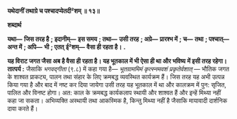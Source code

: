 **यथेदानीं तथाग्रे च पश्चादप्येतदी²शम् ॥ १३॥** 

**शब्दार्थ** 

**यथा—** **जिस तरह है** **; इदानीम्—** **इस समय** **; तथा—** **उसी तरह** **; अग्रे—** **प्रारश्भ में** **; च—** **तथा** **; पश्चात्—** **अन्त में** **; अपि—** **भी** **; एतत्** **ई²शम्—** **वैसा ही रहता है।** **.** 

**यह विराट जगत जैसा अब है वैसा ही रहता है। यह भूतकाल में भी ऐसा ही था और भविष्य** **में इसी तरह रहेगा।** **तात्पर्य :** जैसाकि *भगवद्गीता* (९.८) में कहा गया है— *भूतग्राममिमं कृत्स्नमवशं प्रकृतेर्वशात्* — भौतिक जगत के शाश्वत प्राकट्य, पालन तथा संहार के लिए क्रमबद्ध व्यवस्थित कार्यक्रम हैं। जिस तरह यह अभी उत्पन्न किया गया है और बाद में नष्ट कर दिया जायेगा उसी तरह यह भूतकाल में था और कालक्रम में पुन: सृजित, पालित और विनष्ट होगा। अत: काल के क्रमबद्ध कार्यकलाप स्थायी और शाश्वत हैं और इन्हें मिथ्या नहीं कहा जा सकता। अभिव्यक्ति अस्थायी तथा आकस्मिक है, किन्तु मिथ्या नहीं है जैसाकि मायावादी दार्शनिक दावा करते हैं।  